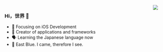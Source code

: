 <img align="right" src="https://github-readme-stats.vercel.app/api?username=pikacode&show_icons=true&icon_color=CE1D2D&text_color=718096&bg_color=00000000&hide_title=true&hide_border=true" />

### Hi，世界 👋

-  Focusing on iOS Development
- 🔨 Creator of applications and frameworks
- 🗣️ Learning the Japanese language now
- 🗾 East Blue. I came, therefore I see.
